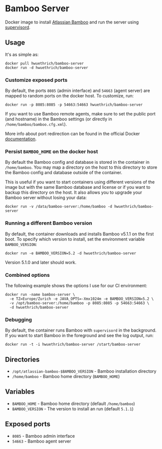 # Bamboo Server

Docker image to install [Atlassian Bamboo](https://www.atlassian.com/software/bamboo) and run the server using [supervisord](http://supervisord.org/).

## Usage

It's as simple as:

```
docker pull hwuethrich/bamboo-server
docker run -d hwuethrich/bamboo-server
```

### Customize exposed ports

By default, the ports `8085` (admin interface) and `54663` (agent server) are mapped to random ports on the docker host. To customize, run:

```
docker run -p 8085:8085 -p 54663:54663 hwuethrich/bamboo-server
```

If you want to use Bamboo remote agents, make sure to set the public port (and hostname) in the Bamboo settings (or directly in `/home/bamboo/bamboo.cfg.xml`).

More info about port redirection can be found in the official Docker [documentation](http://docs.docker.io/en/latest/use/port_redirection/).

### Persist `BAMBOO_HOME` on the docker host

By default the Bamboo config and database is stored in the container in `/home/bamboo`. You may map a directory on the
host to this directory to store the Bamboo config and database outside of the container.

This is useful if you want to start containers using different versions of the image but
with the same Bamboo database and license or if you want to backup this directory on the
host. It also allows you to upgrade your Bamboo server without losing your data:

```
docker run -v /data/bamboo-server:/home/bamboo -d hwuethrich/bamboo-server
```

### Running a different Bamboo version

By default, the container downloads and installs Bamboo v5.1.1 on the first boot. To specify which version to install, set the environment variable `BAMBOO_VERSION`:

```
docker run -e BAMBOO_VERSION=5.2 -d hwuethrich/bamboo-server
```

Version 5.1.0 and later should work.

### Combined options

The following example shows the options I use for our CI environment:

```
docker run -name bamboo-server \
  -e TZ=Europe/Zurich -e JAVA_OPTS=-Xmx1024m -e BAMBOO_VERSION=5.2 \
  -v /opt/bamboo-server:/home/bamboo -p 8085:8085 -p 54663:54663 \
  -d hwuethrich/bamboo-server
```

### Debugging

By default, the container runs Bamboo with `supervisord` in the background. If you want to start Bamboo in the foreground
and see the log output, run:

```
docker run -t -i hwuethrich/bamboo-server /start/bamboo-server
```

## Directories

* `/opt/atlassian-bamboo-$BAMBOO_VERSION` - Bamboo installation directory
* `/home/bamboo` - Bamboo home directory (`BAMBOO_HOME`)

## Variables

* `BAMBOO_HOME` - Bamboo home directory (default `/home/bamboo`)
* `BAMBOO_VERSION` - The version to install an run (default `5.1.1`)

## Exposed ports

* `8085` - Bamboo admin interface
* `54663` - Bamboo agent server
